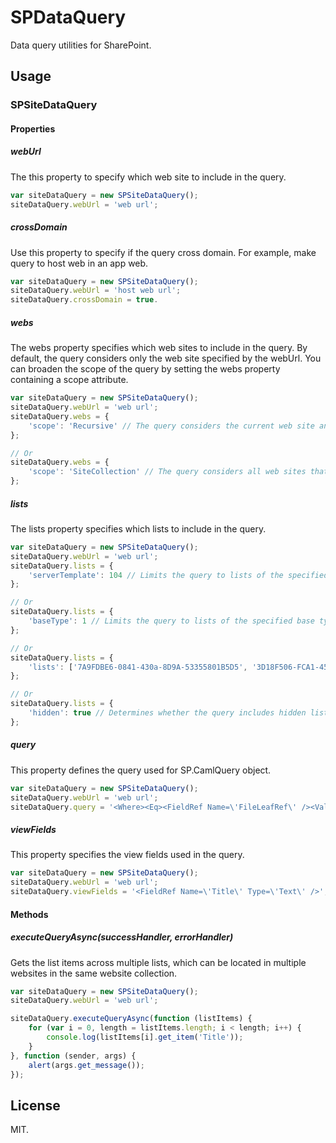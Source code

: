 # SPDataQuery
Data query utilities for SharePoint.

## Usage
### SPSiteDataQuery
#### Properties
##### webUrl
The this property to specify which web site to include in the query.

```js
var siteDataQuery = new SPSiteDataQuery();
siteDataQuery.webUrl = 'web url';
```

##### crossDomain
Use this property to specify if the query cross domain. For example, make query to host web in an app web.

```js
var siteDataQuery = new SPSiteDataQuery();
siteDataQuery.webUrl = 'host web url';
siteDataQuery.crossDomain = true.
```

##### webs
The webs property specifies which web sites to include in the query.
By default, the query considers only the web site specified by the webUrl.
You can broaden the scope of the query by setting the webs property containing a scope attribute.

```js
var siteDataQuery = new SPSiteDataQuery();
siteDataQuery.webUrl = 'web url';
siteDataQuery.webs = {
    'scope': 'Recursive' // The query considers the current web site and all subsites of the current web site.
};

// Or
siteDataQuery.webs = {
    'scope': 'SiteCollection' // The query considers all web sites that are in the same site collection as the current web site.
};
```

##### lists
The lists property specifies which lists to include in the query.

```js
var siteDataQuery = new SPSiteDataQuery();
siteDataQuery.webUrl = 'web url';
siteDataQuery.lists = {
    'serverTemplate': 104 // Limits the query to lists of the specified server template.
};

// Or
siteDataQuery.lists = {
    'baseType': 1 // Limits the query to lists of the specified base type.
};

// Or
siteDataQuery.lists = {
    'lists': ['7A9FDBE6-0841-430a-8D9A-53355801B5D5', '3D18F506-FCA1-451e-B645-2D720DC84FD8'] // This allows the query to include specific lists.
};

// Or
siteDataQuery.lists = {
    'hidden': true // Determines whether the query includes hidden lists.
};
```

##### query
This property defines the query used for SP.CamlQuery object.

```js
var siteDataQuery = new SPSiteDataQuery();
siteDataQuery.webUrl = 'web url';
siteDataQuery.query = '<Where><Eq><FieldRef Name=\'FileLeafRef\' /><Value Type=\'Text\'>some name</Value></Eq></Where>';
```

##### viewFields
This property specifies the view fields used in the query.

```js
var siteDataQuery = new SPSiteDataQuery();
siteDataQuery.webUrl = 'web url';
siteDataQuery.viewFields = '<FieldRef Name=\'Title\' Type=\'Text\' />';
```

#### Methods
##### executeQueryAsync(successHandler, errorHandler)
Gets the list items across multiple lists, which can be located in multiple websites in the same website collection.

```js
var siteDataQuery = new SPSiteDataQuery();
siteDataQuery.webUrl = 'web url';

siteDataQuery.executeQueryAsync(function (listItems) {
    for (var i = 0, length = listItems.length; i < length; i++) {
        console.log(listItems[i].get_item('Title'));
    }
}, function (sender, args) {
    alert(args.get_message());
});
```

## License
MIT.
